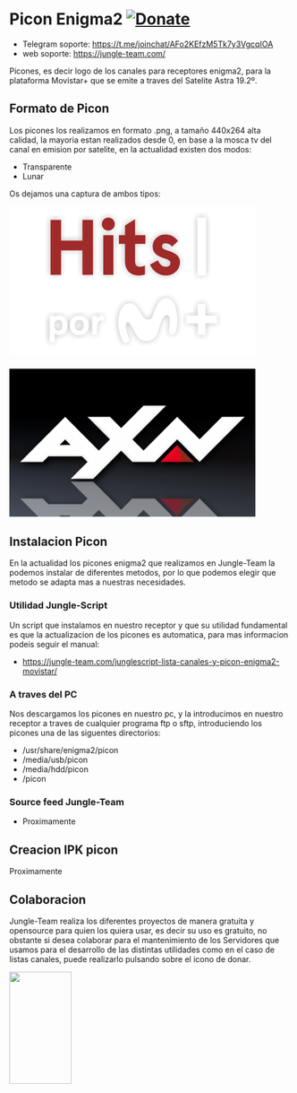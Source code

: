 # Picon Enigma2 <a href="https://www.paypal.me/jungleteam" rel="nofollow"><img src="https://camo.githubusercontent.com/d5d24e33e2f4b6fe53987419a21b203c03789a8f/68747470733a2f2f696d672e736869656c64732e696f2f62616467652f446f6e6174652d50617950616c2d677265656e2e737667" alt="Donate" data-canonical-src="https://img.shields.io/badge/Donate-PayPal-green.svg" style="max-width:100%;"></a></h1>

* Telegram soporte: https://t.me/joinchat/AFo2KEfzM5Tk7y3VgcqIOA
* web soporte: https://jungle-team.com/

Picones, es decir logo de los canales para receptores enigma2, para la plataforma Movistar+ que se emite a traves del Satelite Astra 19.2º.

## Formato de Picon

Los picones los realizamos en formato .png, a tamaño 440x264 alta calidad, la mayoria estan realizados desde 0, en base a la mosca tv del canal en emision por satelite, en la actualidad existen dos modos:

* Transparente
* Lunar

Os dejamos una captura de ambos tipos:

<img src="https://raw.githubusercontent.com/jungla-team/Picon-enigma2-Movistar/main/jungle-picon-Movistar-Transparente/picon/1_0_19_78B6_3EC_1_C00000_0_0_0.png"><p></p><h3></h3><p></p> <img src="https://raw.githubusercontent.com/jungla-team/Picon-enigma2-Movistar/main/jungle-picon-movistar-lunar/picon/1_0_19_7856_41A_1_C00000_0_0_0.png"><p></p><h3></h3><p></p>

## Instalacion Picon

En la actualidad los picones enigma2 que realizamos en Jungle-Team la podemos instalar de diferentes metodos, por lo que podemos elegir que metodo se adapta mas a nuestras necesidades.

### Utilidad Jungle-Script

Un script que instalamos en nuestro receptor y que su utilidad fundamental es que la actualizacion de los picones es automatica, para mas informacion podeis seguir el manual:

* https://jungle-team.com/junglescript-lista-canales-y-picon-enigma2-movistar/

### A traves del PC

Nos descargamos los picones en nuestro pc, y la introducimos en nuestro receptor a traves de cualquier programa ftp o sftp, introduciendo los picones una de las siguentes directorios:

* /usr/share/enigma2/picon
* /media/usb/picon
* /media/hdd/picon
* /picon

### Source feed Jungle-Team

* Proximamente

## Creacion IPK picon

Proximamente

## Colaboracion

Jungle-Team realiza los diferentes proyectos de manera gratuita y opensource para quien los quiera usar, es decir su uso es gratuito, no obstante si desea colaborar para el mantenimiento de los Servidores que usamos para el desarrollo de las distintas utilidades como en el caso de listas canales, puede realizarlo pulsando sobre el icono de donar.

<p><a href="https://www.paypal.me/jungleteam" target="_blank"><img alt="" src="https://i.ibb.co/tJw3h8L/donar.png" style="width: 111px; height: 200px;" /></a></p>
